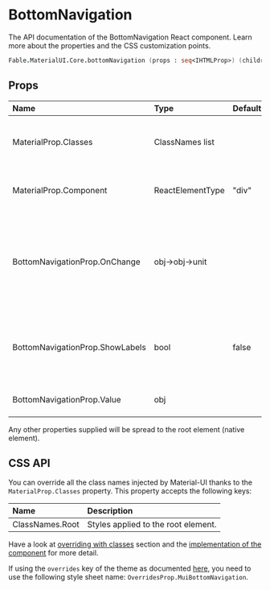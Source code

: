 # BottomNavigation

<p class="description">The API documentation of the BottomNavigation React component. Learn more about the properties and the CSS customization points.</p>

```fsharp
Fable.MaterialUI.Core.bottomNavigation (props : seq<IHTMLProp>) (children : seq<ReactElement>) : ReactElement
```



## Props

| Name | Type | Default | Description |
|:-----|:-----|:--------|:------------|
| <span class="prop-name">MaterialProp.Classes</span> | <span class="prop-type">ClassNames list</span> |   | Override or extend the styles applied to the component.  See CSS API below for more details.  |
| <span class="prop-name">MaterialProp.Component</span> | <span class="prop-type">ReactElementType</span> | <span class="prop-default">"div"</span> | The component used for the root node. Either a string to use a DOM element or a component. |
| <span class="prop-name">BottomNavigationProp.OnChange</span> | <span class="prop-type">obj->obj->unit</span> |   | Callback fired when the value changes.<br><br>**Signature:**<br>`(event:obj)->(value:obj)->unit`<br>*event:* The event source of the callback<br>*value:* We default to the index of the child |
| <span class="prop-name">BottomNavigationProp.ShowLabels</span> | <span class="prop-type">bool</span> | <span class="prop-default">false</span> | If `true`, all `BottomNavigationAction`s will show their labels. By default, only the selected `BottomNavigationAction` will show its label. |
| <span class="prop-name">BottomNavigationProp.Value</span> | <span class="prop-type">obj</span> |   | The value of the currently selected `BottomNavigationAction`. |

Any other properties supplied will be spread to the root element (native element).

## CSS API

You can override all the class names injected by Material-UI thanks to the `MaterialProp.Classes` property.
This property accepts the following keys:


| Name | Description |
|:-----|:------------|
| <span class="prop-name">ClassNames.Root</span> | Styles applied to the root element.

Have a look at [overriding with classes](#/customization/overrides) section
and the [implementation of the component](https://github.com/mui-org/material-ui/tree/master/packages/material-ui/src/BottomNavigation/BottomNavigation.js)
for more detail.

If using the `overrides` key of the theme as documented
[here](#/customization/themes),
you need to use the following style sheet name: `OverridesProp.MuiBottomNavigation`.

<!--## Demos-->

<!--- [Bottom Navigation](/demos/bottom-navigation/)-->

